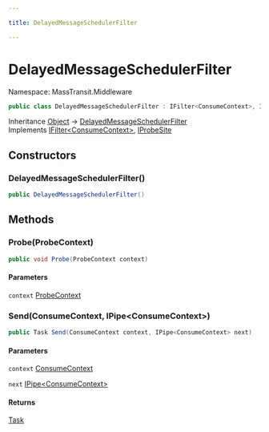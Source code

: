 ```yaml
---

title: DelayedMessageSchedulerFilter

---
```


# DelayedMessageSchedulerFilter

Namespace: MassTransit.Middleware

```csharp
public class DelayedMessageSchedulerFilter : IFilter<ConsumeContext>, IProbeSite
```

Inheritance [Object](https://learn.microsoft.com/en-us/dotnet/api/system.object) → [DelayedMessageSchedulerFilter](../masstransit-middleware/delayedmessageschedulerfilter)<br/>
Implements [IFilter\<ConsumeContext\>](../../masstransit-abstractions/masstransit/ifilter-1), [IProbeSite](../../masstransit-abstractions/masstransit/iprobesite)

## Constructors

### **DelayedMessageSchedulerFilter()**

```csharp
public DelayedMessageSchedulerFilter()
```

## Methods

### **Probe(ProbeContext)**

```csharp
public void Probe(ProbeContext context)
```

#### Parameters

`context` [ProbeContext](../../masstransit-abstractions/masstransit/probecontext)<br/>

### **Send(ConsumeContext, IPipe\<ConsumeContext\>)**

```csharp
public Task Send(ConsumeContext context, IPipe<ConsumeContext> next)
```

#### Parameters

`context` [ConsumeContext](../../masstransit-abstractions/masstransit/consumecontext)<br/>

`next` [IPipe\<ConsumeContext\>](../../masstransit-abstractions/masstransit/ipipe-1)<br/>

#### Returns

[Task](https://learn.microsoft.com/en-us/dotnet/api/system.threading.tasks.task)<br/>

